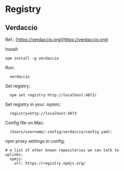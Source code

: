# Registry

## Verdaccio
Ref.: [https://verdaccio.org](https://verdaccio.org)

Install:

    npm install -g verdaccio

Run:

      verdaccio

Set registry:

      npm set registry http://localhost:4873/

Set registry in your .npmrc:

      registry=http://localhost:4873

Config file on Mac:

      /Users/username/.config/verdaccio/config.yaml:

npm proxy settings in config:
```
# a list of other known repositories we can talk to
uplinks:
  npmjs:
    url: https://registry.npmjs.org/
```

